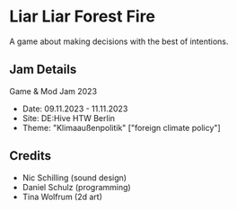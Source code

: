 # Liar Liar Forest Fire
A game about making decisions with the best of intentions.

## Jam Details
Game & Mod Jam 2023
- Date: 09.11.2023 - 11.11.2023
- Site: DE:Hive HTW Berlin
- Theme: "Klimaaußenpolitik" ["foreign climate policy"]

## Credits
- Nic Schilling (sound design)
- Daniel Schulz (programming)
- Tina Wolfrum (2d art)
